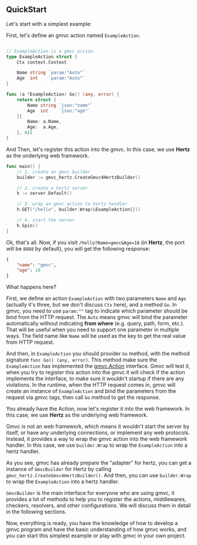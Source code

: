 ## QuickStart

Let's start with a simplest example:

First, let's define an gmvc action named `ExampleAction`.


```go

// ExampleAction is a gmvc action.
type ExampleAction struct {
	Ctx context.Context

	Name string `param:"Auto"`
	Age  int    `param:"Auto"`
}

func (a *ExampleAction) Go() (any, error) {
	return struct {
		Name string `json:"name"`
		Age  int    `json:"age"`
	}{
		Name: a.Name,
		Age:  a.Age,
	}, nil
}
```

And Then, let's register this action into the gmvc. In this case, we use **Hertz** as the underlying web framework.

```go
func main() {
	// 1. create an gmvc builder
	builder := gmvc_hertz.CreateGmvc4HertzBuilder()

	// 2. create a hertz server
	h := server.Default()

	// 3. wrap an gmvc action to hertz handler
	h.GET("/hello", builder.Wrap(&ExampleAction{}))

	// 4. start the server
	h.Spin()
}
```

Ok, that's all. Now, if you visit `/hello?Name=gmvc&Age=18` (in **Hertz**, the port will be `8888` by default), you will get the following response:

```json
{
	"name": "gmvc",
	"age": 18
}
```


What happens here?

First, we define an action `ExampleAction` with two parameters `Name` and `Age` (actually it's three, but we don't discuss `Ctx` here), and a method `Go`. In gmvc, you need to use `param:""` tag to indicate which parameter should be bind from the HTTP request. The `Auto` means gmvc will bind the parameter automatically without indicating **from where** (e.g. query, path, form, etc.). That will be useful when you need to support one parameter in multiple ways. The field name like `Name` will be used as the key to get the real value from HTTP request.

And then, in `ExampleAction` you should provider `Go` method, with the method signature `func Go() (any, error)`. This method make sure the `ExampleAction` has implemented the [gmvc.Action](https://github.com/zhengrenjie/gmvc/blob/main/interface.go#L143) interface. Gmvc will test it, when you try to register this action into the gmvc it will check if the action implements the interface, to make sure it wouldn't startup if there are any violations. In the runtime, when the HTTP request comes in, gmvc will create an instance of `ExampleAction` and bind the parameters from the request via gmvc tags, then call `Go` method to get the response.

You already have the Action, now let's register it into the web framework. In this case, we use **Hertz** as the underlying web framework.

Gmvc is not an web framework, which means it wouldn't start the server by itself, or have any underlying connections, or implement any web protocols. Instead, it provides a way to wrap the gmvc action into the web framework handler. In this case, we use `builder.Wrap` to wrap the `ExampleAction` into a hertz handler.

As you see, gmvc has already prepare the "adapter" for hertz, you can get a instance of `GmvcBuilder` for Hertz by calling `gmvc_hertz.CreateGmvc4HertzBuilder()`. And then, you can use `builder.Wrap` to wrap the `ExampleAction` into a hertz handler.

`GmvcBuilder` is the main interface for everyone who are using gmvc, it provides a lot of methods to help you to register the actions, middlewares, checkers, resolvers, and other configurations. We will discuss them in detail in the following sections.

Now, everything is ready, you have the knowledge of how to develop a gmvc program and have the basic understanding of how gmvc works, and you can start this simplest example or play with gmvc in your own project.















